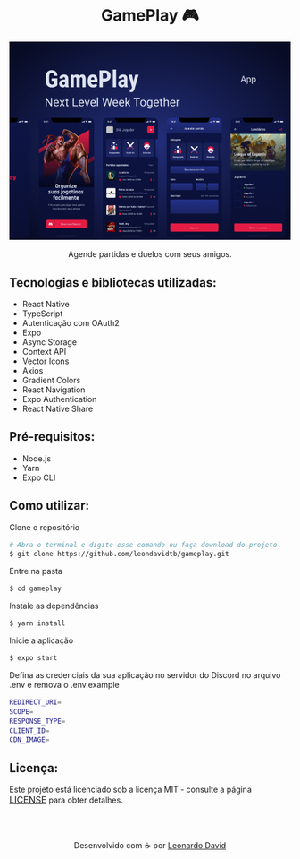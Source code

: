 <h1 align="center">GamePlay 🎮</h1>

<p align="center"  >
  <img src="assets/capa.png" />
</p>

<p align="center">
  Agende partidas e duelos com seus amigos. 
</p>

<h2> Tecnologias e bibliotecas utilizadas: </h2>

- React Native
- TypeScript
- Autenticação com OAuth2
- Expo
- Async Storage
- Context API
- Vector Icons
- Axios
- Gradient Colors
- React Navigation
- Expo Authentication
- React Native Share

## Pré-requisitos:

- Node.js
- Yarn
- Expo CLI

## Como utilizar:

Clone o repositório

```bash
# Abra o terminal e digite esse comando ou faça download do projeto
$ git clone https://github.com/leondavidtb/gameplay.git
```

Entre na pasta

```bash
$ cd gameplay
```

Instale as dependências

```bash
$ yarn install
```

Inicie a aplicação

```bash
$ expo start
```

Defina as credenciais da sua aplicação no servidor do Discord no arquivo .env e remova o .env.example

```bash
REDIRECT_URI=
SCOPE=
RESPONSE_TYPE=
CLIENT_ID=
CDN_IMAGE=
```

## Licença:

<p>Este projeto está licenciado sob a licença MIT - consulte a página <a href="https://opensource.org/licenses/MIT" style=" font-size: 16px; " >LICENSE</a> para obter detalhes.</p>

</br>
</br>

<p align="center">Desenvolvido com ☕ por <a href="https://github.com/leondavidtb">Leonardo David </a>
<div align="center">
 </div>
